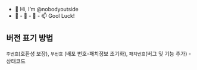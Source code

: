 - 👋 Hi, I’m @nobodyoutside
- 👀 - 🌱 - 💞️ - 📫  Gool Luck!

## 버전 표기 방법

`주번호`(호환성 보장), `부번호` (배포 번호-패치정보 초기화), `패치번호`(버그 및 기능 추가) -상태코드
